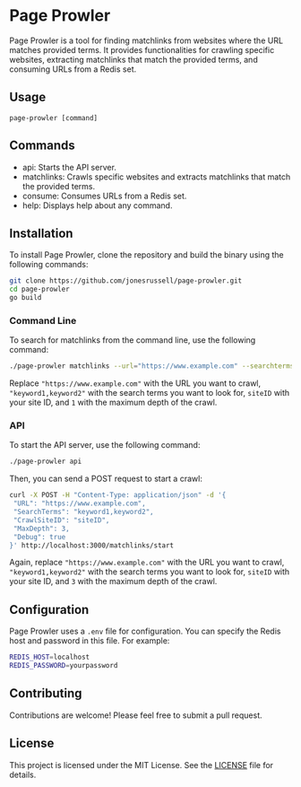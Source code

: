 # Page Prowler

Page Prowler is a tool for finding matchlinks from websites where the URL matches provided terms. It provides functionalities for crawling specific websites, extracting matchlinks that match the provided terms, and consuming URLs from a Redis set.

## Usage

```page-prowler [command]```

## Commands

- api: Starts the API server.
- matchlinks: Crawls specific websites and extracts matchlinks that match the provided terms.
- consume: Consumes URLs from a Redis set.
- help: Displays help about any command.

## Installation

To install Page Prowler, clone the repository and build the binary using the following commands:

```bash
git clone https://github.com/jonesrussell/page-prowler.git
cd page-prowler
go build
```

### Command Line

To search for matchlinks from the command line, use the following command:

```bash
./page-prowler matchlinks --url="https://www.example.com" --searchterms="keyword1,keyword2" --crawlsiteid=siteID --maxdepth=1 --debug
```

Replace `"https://www.example.com"` with the URL you want to crawl, `"keyword1,keyword2"` with the search terms you want to look for, `siteID` with your site ID, and `1` with the maximum depth of the crawl.

### API

To start the API server, use the following command:

```bash
./page-prowler api
```

Then, you can send a POST request to start a crawl:

```bash
curl -X POST -H "Content-Type: application/json" -d '{
 "URL": "https://www.example.com",
 "SearchTerms": "keyword1,keyword2",
 "CrawlSiteID": "siteID",
 "MaxDepth": 3,
 "Debug": true
}' http://localhost:3000/matchlinks/start
```

Again, replace `"https://www.example.com"` with the URL you want to crawl, `"keyword1,keyword2"` with the search terms you want to look for, `siteID` with your site ID, and `3` with the maximum depth of the crawl.

## Configuration

Page Prowler uses a `.env` file for configuration. You can specify the Redis host and password in this file. For example:

```bash
REDIS_HOST=localhost
REDIS_PASSWORD=yourpassword
```

## Contributing

Contributions are welcome! Please feel free to submit a pull request.

## License

This project is licensed under the MIT License. See the [LICENSE](LICENSE) file for details.